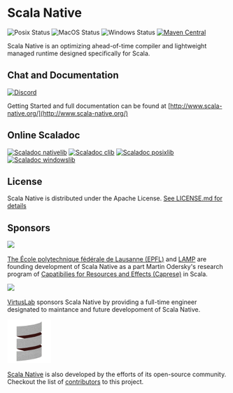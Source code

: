 # Scala Native

![Posix Status](https://github.com/scala-native/scala-native/actions/workflows/run-tests-linux.yml/badge.svg)
![MacOS Status](https://github.com/scala-native/scala-native/actions/workflows/run-tests-macos.yml/badge.svg)
![Windows Status](https://github.com/scala-native/scala-native/actions/workflows/run-tests-windows.yml/badge.svg)
[![Maven Central](https://img.shields.io/maven-central/v/org.scala-native/tools_2.12.svg)](https://maven-badges.herokuapp.com/maven-central/org.scala-native/tools_2.12)

Scala Native is an optimizing ahead-of-time compiler and lightweight managed runtime designed specifically for Scala.

## Chat and Documentation

[![Discord](https://img.shields.io/discord/632150470000902164.svg?label=&logo=discord&logoColor=ffffff&color=404244&labelColor=6A7EC2)](https://discord.gg/scala)

Getting Started and full documentation can be found at [http://www.scala-native.org/](http://www.scala-native.org/)

## Online Scaladoc

[![Scaladoc nativelib](https://javadoc.io/badge2/org.scala-native/nativelib_native0.4_3/javadoc.svg?label=nativelib)](https://javadoc.io/doc/org.scala-native/nativelib_native0.4_3)
[![Scaladoc clib](https://javadoc.io/badge2/org.scala-native/clib_native0.4_3/javadoc.svg?label=clib)](https://javadoc.io/doc/org.scala-native/clib_native0.4_3)
[![Scaladoc posixlib](https://javadoc.io/badge2/org.scala-native/posixlib_native0.4_3/javadoc.svg?label=posixlib)](https://javadoc.io/doc/org.scala-native/posixlib_native0.4_3)
[![Scaladoc windowslib](https://javadoc.io/badge2/org.scala-native/windowslib_native0.4_3/javadoc.svg?label=windowslib)](https://javadoc.io/doc/org.scala-native/windowslib_native0.4_3)

## License

Scala Native is distributed under the Apache License.
[See LICENSE.md for details](https://github.com/scala-native/scala-native/blob/main/LICENSE.md)

## Sponsors

[<img src="https://www.epfl.ch/wp/5.5/wp-content/themes/wp-theme-2018/assets/svg/epfl-logo.svg?refresh=now" width=200>][EPFL-Link]

[The École polytechnique fédérale de Lausanne (EPFL)][EPFL-Link] and [LAMP][EPFL_LAMP-Link] are founding development of Scala Native as a part Martin Odersky's research program of [Capatibilies for Resources and Effects (Caprese)][Caprese-Link] in Scala.


[<img src="https://raw.githubusercontent.com/VirtusLab/scala-cli/main/website/static/img/vl_logo_small.png" width=200>][VirtusLab-Link]

[VirtusLab][VirtusLab-Link] sponsors Scala Native by providing a full-time engineer designated to maintance and future developoment of Scala Native.

[<img src="https://raw.githubusercontent.com/scala-native/scala-native/main/docs/_static/logo.png" width=100>][ScalaNative-Link]

[Scala Native][ScalaNative-Link] is also developed by the efforts of its open-source community. Checkout the list of [contributors][ScalaNative_contributors-Link] to this project.


[Caprese-Link]: https://www.slideshare.net/Odersky/capabilities-for-resources-and-effects-252161040
[EPFL-Link]: https://www.epfl.ch/en/ 
[EPFL_LAMP-Link]: https://www.epfl.ch/labs/lamp/
[VirtusLab-Link]: https://virtuslab.com/
[ScalaNative-Link]: https://scala-native.org/
[ScalaNative_contributors-Link]: https://github.com/scala-native/scala-native/graphs/contributors

